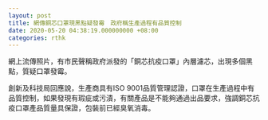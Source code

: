 ```yaml
---
layout: post
title: 網傳銅芯口罩現黑點疑發霉　政府稱生產過程有品質控制
date: 2020-05-20 04:38:19.000000000 +08:00
categories: rthk
---
```


網上流傳照片，有市民聲稱政府派發的「銅芯抗疫口罩」內層濾芯，出現多個黑點，質疑口罩發霉。

創新及科技局回應說，生產商具有ISO 9001品質管理認證，口罩在生產過程中有品質控制，如果發現有瑕疵或污漬，有關產品是不能夠通過出品要求，強調銅芯抗疫口罩產品質量具保證，包裝前已經臭氧消毒。
